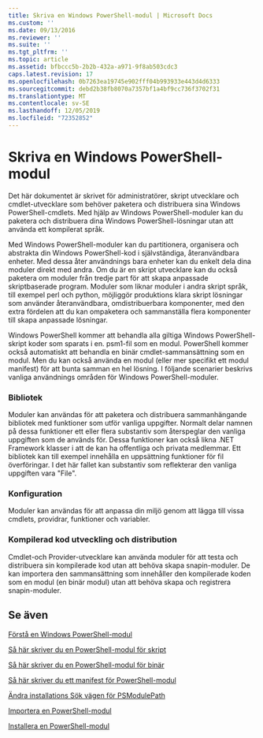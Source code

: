 ```yaml
---
title: Skriva en Windows PowerShell-modul | Microsoft Docs
ms.custom: ''
ms.date: 09/13/2016
ms.reviewer: ''
ms.suite: ''
ms.tgt_pltfrm: ''
ms.topic: article
ms.assetid: bfbccc5b-2b2b-432a-a971-9f8ab503cdc3
caps.latest.revision: 17
ms.openlocfilehash: 0b7263ea19745e902fff04b993933e443d4d6333
ms.sourcegitcommit: debd2b38fb8070a7357bf1a4bf9cc736f3702f31
ms.translationtype: MT
ms.contentlocale: sv-SE
ms.lasthandoff: 12/05/2019
ms.locfileid: "72352852"
---
```

# <a name="writing-a-windows-powershell-module"></a>Skriva en Windows PowerShell-modul

Det här dokumentet är skrivet för administratörer, skript utvecklare och cmdlet-utvecklare som behöver paketera och distribuera sina Windows PowerShell-cmdlets. Med hjälp av Windows PowerShell-moduler kan du paketera och distribuera dina Windows PowerShell-lösningar utan att använda ett kompilerat språk.

Med Windows PowerShell-moduler kan du partitionera, organisera och abstrakta din Windows PowerShell-kod i självständiga, återanvändbara enheter. Med dessa åter användnings bara enheter kan du enkelt dela dina moduler direkt med andra. Om du är en skript utvecklare kan du också paketera om moduler från tredje part för att skapa anpassade skriptbaserade program. Moduler som liknar moduler i andra skript språk, till exempel perl och python, möjliggör produktions klara skript lösningar som använder återanvändbara, omdistribuerbara komponenter, med den extra fördelen att du kan ompaketera och sammanställa flera komponenter till skapa anpassade lösningar.

Windows PowerShell kommer att behandla alla giltiga Windows PowerShell-skript koder som sparats i en. psm1-fil som en modul. PowerShell kommer också automatiskt att behandla en binär cmdlet-sammansättning som en modul. Men du kan också använda en modul (eller mer specifikt ett modul manifest) för att bunta samman en hel lösning. I följande scenarier beskrivs vanliga användnings områden för Windows PowerShell-moduler.

### <a name="libraries"></a>Bibliotek

Moduler kan användas för att paketera och distribuera sammanhängande bibliotek med funktioner som utför vanliga uppgifter. Normalt delar namnen på dessa funktioner ett eller flera substantiv som återspeglar den vanliga uppgiften som de används för. Dessa funktioner kan också likna .NET Framework klasser i att de kan ha offentliga och privata medlemmar. Ett bibliotek kan till exempel innehålla en uppsättning funktioner för fil överföringar. I det här fallet kan substantiv som reflekterar den vanliga uppgiften vara "File".

### <a name="configuration"></a>Konfiguration

Moduler kan användas för att anpassa din miljö genom att lägga till vissa cmdlets, providrar, funktioner och variabler.

### <a name="compiled-code-development-and-distribution"></a>Kompilerad kod utveckling och distribution

Cmdlet-och Provider-utvecklare kan använda moduler för att testa och distribuera sin kompilerade kod utan att behöva skapa snapin-moduler. De kan importera den sammansättning som innehåller den kompilerade koden som en modul (en binär modul) utan att behöva skapa och registrera snapin-moduler.

## <a name="see-also"></a>Se även

[Förstå en Windows PowerShell-modul](./understanding-a-windows-powershell-module.md)

[Så här skriver du en PowerShell-modul för skript](./how-to-write-a-powershell-script-module.md)

[Så här skriver du en PowerShell-modul för binär](./how-to-write-a-powershell-binary-module.md)

[Så här skriver du ett manifest för PowerShell-modul](how-to-write-a-powershell-module-manifest.md)

[Ändra installations Sök vägen för PSModulePath](./modifying-the-psmodulepath-installation-path.md)

[Importera en PowerShell-modul](./importing-a-powershell-module.md)

[Installera en PowerShell-modul](./installing-a-powershell-module.md)

